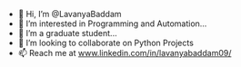 - 👋 Hi, I’m @LavanyaBaddam
- 👀 I’m interested in Programming and Automation...
- 🌱 I’m a graduate student...
- 💞️ I’m looking to collaborate on Python Projects
- 📫 Reach me at www.linkedin.com/in/lavanyabaddam09/

<!---
LavanyaBaddam/LavanyaBaddam is a ✨ special ✨ repository because its `README.md` (this file) appears on your GitHub profile.
You can click the Preview link to take a look at your changes.
--->
